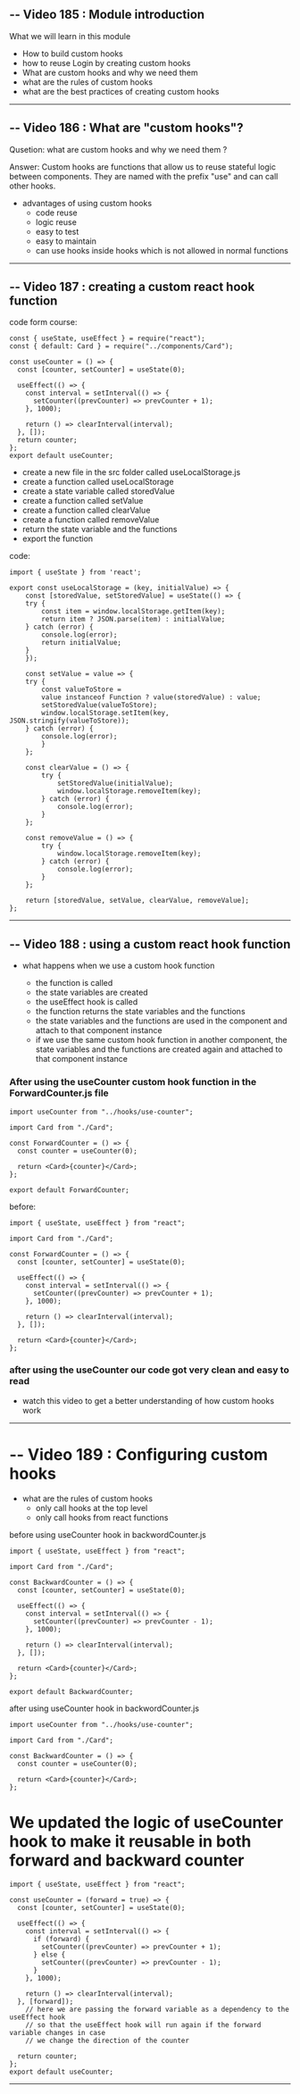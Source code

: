 ## -- Video 185 : Module introduction

What we will learn in this module

- How to build custom hooks
- how to reuse Login by creating custom hooks
- What are custom hooks and why we need them
- what are the rules of custom hooks
- what are the best practices of creating custom hooks

---

## -- Video 186 : What are "custom hooks"?

Qusetion: what are custom hooks and why we need them ?

Answer: Custom hooks are functions that allow us to reuse stateful logic between components. They are named with the prefix "use" and can call other hooks.

- advantages of using custom hooks
  - code reuse
  - logic reuse
  - easy to test
  - easy to maintain
  - can use hooks inside hooks which is not allowed in normal functions

---

## -- Video 187 : creating a custom react hook function

code form course:

```JSX
const { useState, useEffect } = require("react");
const { default: Card } = require("../components/Card");

const useCounter = () => {
  const [counter, setCounter] = useState(0);

  useEffect(() => {
    const interval = setInterval(() => {
      setCounter((prevCounter) => prevCounter + 1);
    }, 1000);

    return () => clearInterval(interval);
  }, []);
  return counter;
};
export default useCounter;

```

- create a new file in the src folder called useLocalStorage.js
- create a function called useLocalStorage
- create a state variable called storedValue
- create a function called setValue
- create a function called clearValue
- create a function called removeValue
- return the state variable and the functions
- export the function

code:

```JSX
import { useState } from 'react';

export const useLocalStorage = (key, initialValue) => {
    const [storedValue, setStoredValue] = useState(() => {
    try {
        const item = window.localStorage.getItem(key);
        return item ? JSON.parse(item) : initialValue;
    } catch (error) {
        console.log(error);
        return initialValue;
    }
    });

    const setValue = value => {
    try {
        const valueToStore =
        value instanceof Function ? value(storedValue) : value;
        setStoredValue(valueToStore);
        window.localStorage.setItem(key, JSON.stringify(valueToStore));
    } catch (error) {
        console.log(error);
        }
    };

    const clearValue = () => {
        try {
            setStoredValue(initialValue);
            window.localStorage.removeItem(key);
        } catch (error) {
            console.log(error);
        }
    };

    const removeValue = () => {
        try {
            window.localStorage.removeItem(key);
        } catch (error) {
            console.log(error);
        }
    };

    return [storedValue, setValue, clearValue, removeValue];
};

```

---

## -- Video 188 : using a custom react hook function

- what happens when we use a custom hook function

  - the function is called
  - the state variables are created
  - the useEffect hook is called
  - the function returns the state variables and the functions
  - the state variables and the functions are used in the component and attach to that component instance
  - if we use the same custom hook function in another component, the state variables and the functions are created again and attached to that component instance

### After using the useCounter custom hook function in the ForwardCounter.js file

```JSX
import useCounter from "../hooks/use-counter";

import Card from "./Card";

const ForwardCounter = () => {
  const counter = useCounter(0);

  return <Card>{counter}</Card>;
};

export default ForwardCounter;
```

before:

```JSX
import { useState, useEffect } from "react";

import Card from "./Card";

const ForwardCounter = () => {
  const [counter, setCounter] = useState(0);

  useEffect(() => {
    const interval = setInterval(() => {
      setCounter((prevCounter) => prevCounter + 1);
    }, 1000);

    return () => clearInterval(interval);
  }, []);

  return <Card>{counter}</Card>;
};
```

### after using the useCounter our code got very clean and easy to read

- watch this video to get a better understanding of how custom hooks work

---

# -- Video 189 : Configuring custom hooks

- what are the rules of custom hooks
  - only call hooks at the top level
  - only call hooks from react functions

before using useCounter hook in backwordCounter.js

```JSX
import { useState, useEffect } from "react";

import Card from "./Card";

const BackwardCounter = () => {
  const [counter, setCounter] = useState(0);

  useEffect(() => {
    const interval = setInterval(() => {
      setCounter((prevCounter) => prevCounter - 1);
    }, 1000);

    return () => clearInterval(interval);
  }, []);

  return <Card>{counter}</Card>;
};

export default BackwardCounter;
```

after using useCounter hook in backwordCounter.js

```JSX
import useCounter from "../hooks/use-counter";

import Card from "./Card";

const BackwardCounter = () => {
  const counter = useCounter(0);

  return <Card>{counter}</Card>;
};
```

# We updated the logic of useCounter hook to make it reusable in both forward and backward counter

```JSX
import { useState, useEffect } from "react";

const useCounter = (forward = true) => {
  const [counter, setCounter] = useState(0);

  useEffect(() => {
    const interval = setInterval(() => {
      if (forward) {
        setCounter((prevCounter) => prevCounter + 1);
      } else {
        setCounter((prevCounter) => prevCounter - 1);
      }
    }, 1000);

    return () => clearInterval(interval);
  }, [forward]);
    // here we are passing the forward variable as a dependency to the useEffect hook
    // so that the useEffect hook will run again if the forward variable changes in case
    // we change the direction of the counter

  return counter;
};
export default useCounter;

```

---
